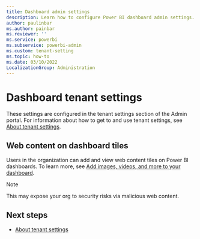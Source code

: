 ```yaml
---
title: Dashboard admin settings
description: Learn how to configure Power BI dashboard admin settings.
author: paulinbar
ms.author: painbar
ms.reviewer: ''
ms.service: powerbi
ms.subservice: powerbi-admin
ms.custom: tenant-setting
ms.topic: how-to
ms.date: 03/10/2022
LocalizationGroup: Administration
---
```


# Dashboard tenant settings

These settings are configured in the tenant settings section of the Admin portal. For information about how to get to and use tenant settings, see [About tenant settings](/power-bi/admin/service-admin-portal-about-tenant-settings).

## Web content on dashboard tiles

Users in the organization can add and view web content tiles on Power BI dashboards. To learn more, see [Add images, videos, and more to your dashboard](/power-bi/create-reports/service-dashboard-add-widget).

> [!NOTE]
> This may expose your org to security risks via malicious web content.

## Next steps

* [About tenant settings](/power-bi/admin/service-admin-portal-about-tenant-settings)